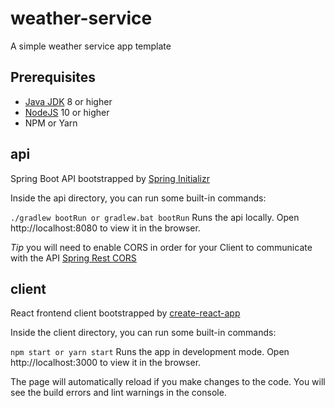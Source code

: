 # weather-service
A simple weather service app template

## Prerequisites
* [Java JDK](https://www.oracle.com/technetwork/java/javase/downloads/jdk8-downloads-2133151.html) 8 or higher
* [NodeJS](https://nodejs.org/en/) 10 or higher
* NPM or Yarn

## api
Spring Boot API bootstrapped by [Spring Initializr](https://start.spring.io/)

Inside the api directory, you can run some built-in commands:

`./gradlew bootRun or gradlew.bat bootRun`
Runs the api locally. Open http://localhost:8080 to view it in the browser.

*Tip* you will need to enable CORS in order for your Client to communicate with the API
[Spring Rest CORS](https://spring.io/guides/gs/rest-service-cors/)


## client
React frontend client bootstrapped by [create-react-app](https://facebook.github.io/create-react-app)

Inside the client directory, you can run some built-in commands:

`npm start or yarn start`
Runs the app in development mode. Open http://localhost:3000 to view it in the browser.

The page will automatically reload if you make changes to the code. You will see the build errors and lint warnings in the console.